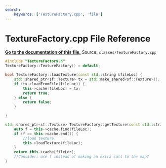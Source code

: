 ```yaml
---
search:
    keywords: ['TextureFactory.cpp', 'file']
---
```


# TextureFactory.cpp File Reference

**[Go to the documentation of this file.](_texture_factory_8cpp.md)**
Source: `classes/TextureFactory.cpp`

    
    
    
    
    
    
```cpp
#include "TextureFactory.h"
TextureFactory::TextureFactory() = default;

bool TextureFactory::loadTexture(const std::string &fileLoc) {
    std::shared_ptr<sf::Texture> tx = std::make_shared<sf::Texture>();
    if (tx->loadFromFile(fileLoc)) {
        this->cache[fileLoc] = tx;
        return true;
    } else {
        return false;
    }

}

std::shared_ptr<sf::Texture> TextureFactory::getTexture(const std::string &fileLoc) {
    auto f = this->cache.find(fileLoc);
    if (f == this->cache.end()) {
        //load texture
        this->loadTexture(fileLoc);
    }
    return this->cache[fileLoc];
    //Consider: use f instead of making an extra call to the map?
}
```


    
  
